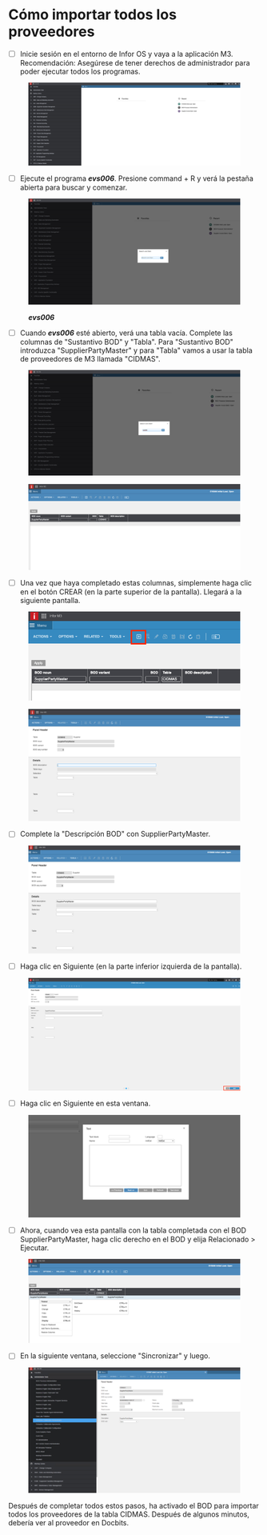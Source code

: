 # Cómo importar todos los proveedores

* [ ] Inicie sesión en el entorno de Infor OS y vaya a la aplicación M3. Recomendación: Asegúrese de tener derechos de administrador para poder ejecutar todos los programas.

&#x20;

<figure><img src="../../../../.gitbook/assets/6cf93500-2e90-4cfc-a9fb-5873e5dcb953.png" alt=""><figcaption></figcaption></figure>

* [ ] Ejecute el programa _**evs006**_. Presione command + R y verá la pestaña abierta para buscar y comenzar.

&#x20;

<figure><img src="../../../../.gitbook/assets/f77b242e-eb2f-43b6-8a2e-03d264198e0c.png" alt=""><figcaption><p><em><strong>evs006</strong></em></p></figcaption></figure>

* [ ] Cuando _**evs006**_ esté abierto, verá una tabla vacía. Complete las columnas de "Sustantivo BOD" y "Tabla". Para "Sustantivo BOD" introduzca "SupplierPartyMaster" y para "Tabla" vamos a usar la tabla de proveedores de M3 llamada "CIDMAS".

&#x20;

<figure><img src="../../../../.gitbook/assets/827a9dbb-c974-4da7-9bd3-f8e87adad60f.png" alt=""><figcaption></figcaption></figure>

<figure><img src="../../../../.gitbook/assets/e30c7b86-dcfb-41d2-bd32-447b60e4581b.png" alt=""><figcaption></figcaption></figure>

&#x20;

* [ ] Una vez que haya completado estas columnas, simplemente haga clic en el botón CREAR (en la parte superior de la pantalla). Llegará a la siguiente pantalla.

<figure><img src="../../../../.gitbook/assets/30eee6b2-24ed-4e1f-8812-1304e7dede8e.png" alt=""><figcaption></figcaption></figure>

<figure><img src="../../../../.gitbook/assets/461b72d3-d576-4c92-95c2-d175183088af.png" alt=""><figcaption></figcaption></figure>

* [ ] Complete la "Descripción BOD" con SupplierPartyMaster.

<figure><img src="../../../../.gitbook/assets/4dc345a8-8eca-4e03-800a-37a670f8792e.png" alt=""><figcaption></figcaption></figure>

&#x20;

* [ ] Haga clic en Siguiente (en la parte inferior izquierda de la pantalla).

<figure><img src="../../../../.gitbook/assets/315aa54b-f0bd-4057-a1ed-e476c9000725.png" alt=""><figcaption></figcaption></figure>

&#x20;

* [ ] Haga clic en Siguiente en esta ventana.

<figure><img src="../../../../.gitbook/assets/c0ff3fe1-a393-43cc-96a5-3e0cb1d878b7.png" alt=""><figcaption></figcaption></figure>

&#x20;

* [ ] Ahora, cuando vea esta pantalla con la tabla completada con el BOD SupplierPartyMaster, haga clic derecho en el BOD y elija Relacionado > Ejecutar.

<figure><img src="../../../../.gitbook/assets/d819fdd5-5b4a-48ef-9412-f211c0d2355f.png" alt=""><figcaption></figcaption></figure>

&#x20;

* [ ] En la siguiente ventana, seleccione "Sincronizar" y luego.

<figure><img src="../../../../.gitbook/assets/8fbed442-7deb-4c1e-9295-5038fe124331.png" alt=""><figcaption></figcaption></figure>

&#x20;

Después de completar todos estos pasos, ha activado el BOD para importar todos los proveedores de la tabla CIDMAS. Después de algunos minutos, debería ver al proveedor en Docbits.
